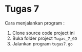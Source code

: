 # Tugas 7

Cara menjalankan program :

1. Clone source code project ini
2. Buka folder project `Tugas_7_GO`
3. Jalankan program `tugas7.go`
